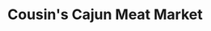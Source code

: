 ---
title: "Cousin's Cajun Meat Market"
url: /stonewall/cousins-cajun-meat-market/
shop: Friseur
---